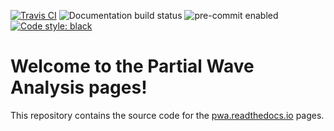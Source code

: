 [![Travis CI](https://travis-ci.com/ComPWA/PWA-pages.svg?branch=master)](https://travis-ci.com/ComPWA/PWA-pages)
![Documentation build status](https://readthedocs.org/projects/pwa/badge/?version=latest)
![pre-commit enabled](https://img.shields.io/badge/pre--commit-enabled-brightgreen?logo=pre-commit&logoColor=white)
[![Code style: black](https://img.shields.io/badge/code%20style-black-000000.svg)](https://github.com/psf/black)

Welcome to the Partial Wave Analysis pages!
===========================================

This repository contains the source code for the
[pwa.readthedocs.io](https://pwa.readthedocs.io/) pages.
